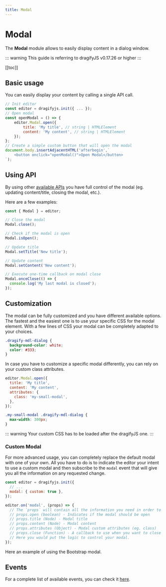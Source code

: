 ```yaml
---
title: Modal
---
```


# Modal

The **Modal** module allows to easily display content in a dialog window.

::: warning
This guide is referring to dragifyJS v0.17.26 or higher
:::

[[toc]]

## Basic usage

You can easily display your content by calling a single API call.

```js
// Init editor
const editor = dragifyjs.init({ ... });
// Open modal
const openModal = () => {
    editor.Modal.open({
        title: 'My title', // string | HTMLElement
        content: 'My content', // string | HTMLElement
    });
};
// Create a simple custom button that will open the modal
document.body.insertAdjacentHTML('afterbegin',`
    <button onclick="openModal()">Open Modal</button>
`);
```

## Using API

By using other [available APIs](/api/modal_dialog.html) you have full control of the modal (eg. updating content/title, closing the modal, etc.).

Here are a few examples:

```js
const { Modal } = editor;

// Close the modal
Modal.close();

// Check if the modal is open
Modal.isOpen();

// Update title
Modal.setTitle('New title');

// Update content
Modal.setContent('New content');

// Execute one-time callback on modal close
Modal.onceClose(() => {
  console.log('My last modal is closed');
});
```

## Customization

The modal can be fully customized and you have different available options.
The fastest and the easiest one is to use your specific CSS for the modal element. With a few lines of CSS your modal can be completely adapted to your choices.

```css
.dragify-mdl-dialog {
  background-color: white;
  color: #333;
}
```

In case you have to customize a specific modal differently, you can rely on your custom class attributes.

```js
editor.Modal.open({
  title: 'My title',
  content: 'My content',
  attributes: {
    class: 'my-small-modal',
  },
});
```

```css
.my-small-modal .dragify-mdl-dialog {
  max-width: 300px;
}
```

::: warning
Your custom CSS has to be loaded after the dragifyJS one.
:::

### Custom Modal

For more advanced usage, you can completely replace the default modal with one of your own. All you have to do is to indicate the editor your intent to use a custom modal and then subscribe to the `modal` event that will give you all the information on any requested change.

```js
const editor = dragifyjs.init({
  // ...
  modal: { custom: true },
});

editor.on('modal', (props) => {
  // The `props` will contain all the information you need in order to update your custom modal.
  // props.open (boolean) - Indicates if the modal should be open
  // props.title (Node) - Modal title
  // props.content (Node) - Modal content
  // props.attributes (Object) - Modal custom attributes (eg. class)
  // props.close (Function) - A callback to use when you want to close the modal programmatically
  // Here you would put the logic to control your modal.
});
```

Here an example of using the Bootstrap modal.

<demo-viewer value="x70amv3f" height="500" darkcode/>

## Events

For a complete list of available events, you can check it [here](/api/modal_dialog.html#available-events).
